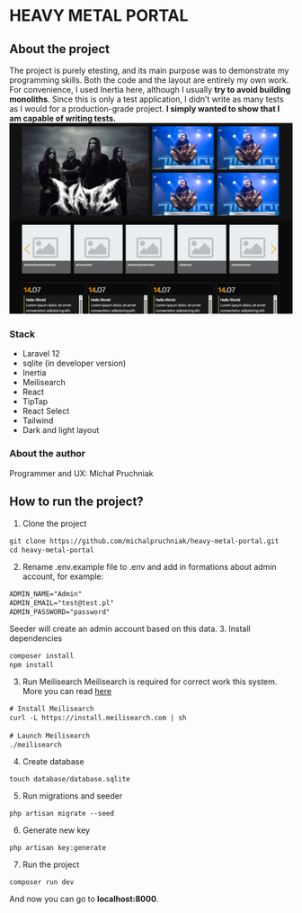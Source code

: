 # HEAVY METAL PORTAL

## About the project

The project is purely etesting, and its main purpose was to demonstrate my programming skills. Both the code and the layout are entirely my own work. For convenience, I used Inertia here, although I usually **try to avoid building monoliths**. Since this is only a test application, I didn’t write as many tests as I would for a production-grade project. **I simply wanted to show that I am capable of writing tests.**
![Page view](screens/screen1.png)

### Stack

- Laravel 12
- sqlite (in developer version)
- Inertia
- Meilisearch
- React
- TipTap
- React Select
- Tailwind
- Dark and light layout

### About the author

Programmer and UX: Michał Pruchniak

## How to run the project?

1. Clone the project

```
git clone https://github.com/michalpruchniak/heavy-metal-portal.git
cd heavy-metal-portal
```

2. Rename .env.example file to .env and add in formations about admin account, for example:

```
ADMIN_NAME="Admin"
ADMIN_EMAIL="test@test.pl"
ADMIN_PASSWORD="password"
```

Seeder will create an admin account based on this data. 3. Install dependencies

```
composer install
npm install
```
3. Run Meilisearch
Meilisearch is required for correct work this system. More you can read [here](https://www.meilisearch.com/docs/learn/self_hosted/install_meilisearch_locally)
```
# Install Meilisearch
curl -L https://install.meilisearch.com | sh

# Launch Meilisearch
./meilisearch
```
4. Create database
```
touch database/database.sqlite
```
5. Run migrations and seeder

```
php artisan migrate --seed
```

6. Generate new key

```
php artisan key:generate
```

7. Run the project

```
composer run dev
```

And now you can go to **localhost:8000**.
